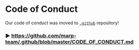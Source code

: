 # Code of Conduct

Our code of conduct was moved to [`.github`](ttps://github.com/marp-team/.github) repository!

### :arrow_forward: https://github.com/marp-team/.github/blob/master/CODE_OF_CONDUCT.md

